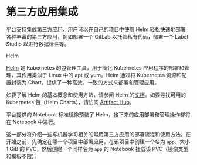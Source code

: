 # 第三方应用集成

平台支持集成第三方应用，用户可以在自己的项目中使用 Helm 轻松快速地部署各种丰富的第三方应用，例如部署一个 GitLab 以托管私有代码，部署一个 Label Studio 以进行数据标注等。

<aside class="note info">
<div class="title">Helm</div>

<a target="_blank" rel="noopener noreferrer" href="https://helm.sh/">Helm</a> 是 Kubernetes 的包管理工具，用于简化 Kubernetes 应用程序的部署和管理，其作用类似于 Linux 中的 apt 或 yum。Helm 通过将 Kubernetes 资源和配置封装为 Chart，提供了一种高效、一致的方式来部署和管理应用。

如要了解 Helm 的基本概念和使用方法，请参阅 Helm 的<a target="_blank" rel="noopener noreferrer" href="https://helm.sh/docs/">文档</a>。如要寻找可用的 Kubernetes 包（Helm Charts），请访问 <a target="_blank" rel="noopener noreferrer" href="https://artifacthub.io/packages/search">Artifact Hub</a>。

平台提供的 Notebook 标准镜像预装了 Helm，接下来的应用部署和管理操作都将在 Notebook 中进行。

</aside>

这一部分将介绍一些与机器学习相关的常用第三方应用的部署流程和使用方法。在开始之前，先确定在哪一个项目中部署应用，在该项目中创建一个名为 `app`、大小 1 GiB 的 PVC，然后创建一个同样名为 `app` 的 Notebook 挂载该 PVC（镜像类型和模板不限）。
